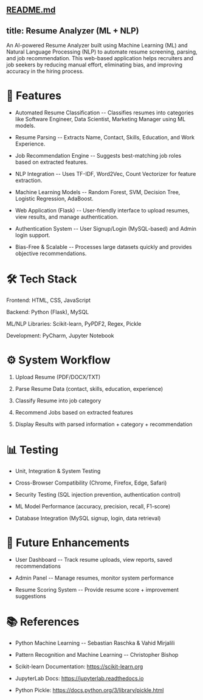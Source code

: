 [README.md](https://github.com/user-attachments/files/21922837/README.md)
---
title: Resume Analyzer (ML + NLP)
---

An AI-powered Resume Analyzer built using Machine Learning (ML) and
Natural Language Processing (NLP) to automate resume screening, parsing,
and job recommendation. This web-based application helps recruiters and
job seekers by reducing manual effort, eliminating bias, and improving
accuracy in the hiring process.

# 🚀 Features

-   Automated Resume Classification -- Classifies resumes into
    categories like Software Engineer, Data Scientist, Marketing Manager
    using ML models.

-   Resume Parsing -- Extracts Name, Contact, Skills, Education, and
    Work Experience.

-   Job Recommendation Engine -- Suggests best-matching job roles based
    on extracted features.

-   NLP Integration -- Uses TF-IDF, Word2Vec, Count Vectorizer for
    feature extraction.

-   Machine Learning Models -- Random Forest, SVM, Decision Tree,
    Logistic Regression, AdaBoost.

-   Web Application (Flask) -- User-friendly interface to upload
    resumes, view results, and manage authentication.

-   Authentication System -- User Signup/Login (MySQL-based) and Admin
    login support.

-   Bias-Free & Scalable -- Processes large datasets quickly and
    provides objective recommendations.

# 🛠️ Tech Stack

Frontend: HTML, CSS, JavaScript

Backend: Python (Flask), MySQL

ML/NLP Libraries: Scikit-learn, PyPDF2, Regex, Pickle

Development: PyCharm, Jupyter Notebook

# ⚙️ System Workflow

1.  Upload Resume (PDF/DOCX/TXT)

2.  Parse Resume Data (contact, skills, education, experience)

3.  Classify Resume into job category

4.  Recommend Jobs based on extracted features

5.  Display Results with parsed information + category + recommendation

# 📊 Testing

-   Unit, Integration & System Testing

-   Cross-Browser Compatibility (Chrome, Firefox, Edge, Safari)

-   Security Testing (SQL injection prevention, authentication control)

-   ML Model Performance (accuracy, precision, recall, F1-score)

-   Database Integration (MySQL signup, login, data retrieval)

# 🔮 Future Enhancements

-   User Dashboard -- Track resume uploads, view reports, saved
    recommendations

-   Admin Panel -- Manage resumes, monitor system performance

-   Resume Scoring System -- Provide resume score + improvement
    suggestions

# 📚 References

-   Python Machine Learning -- Sebastian Raschka & Vahid Mirjalili

-   Pattern Recognition and Machine Learning -- Christopher Bishop

-   Scikit-learn Documentation: https://scikit-learn.org

-   JupyterLab Docs: https://jupyterlab.readthedocs.io

-   Python Pickle: https://docs.python.org/3/library/pickle.html

